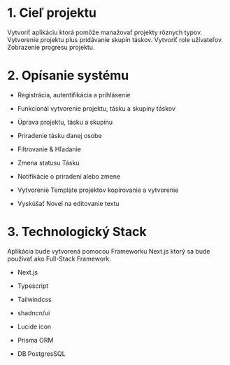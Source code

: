 
# 1. Cieľ projektu 

Vytvoriť aplikáciu ktorá pomôže manažovať projekty rôznych typov. Vytvorenie projektu plus pridávanie skupín táskov. Vytvoriť role užívateľov. Zobrazenie progresu projektu.

# 2. Opísanie systému

- Registrácia, autentifikácia a prihlásenie
- Funkcionál vytvorenie projektu, tásku a skupiny táskov
- Úprava projektu, tásku a skupinu 
- Priradenie tásku danej osobe
- Filtrovanie & Hľadanie 
- Zmena statusu Tásku
- Notifikácie o priradení alebo zmene
- Vytvorenie Template projektov kopírovanie a vytvorenie

- Vyskúšať Novel na editovanie textu

# 3. Technologický Stack 

Aplikácia bude vytvorená pomocou Frameworku Next.js ktorý sa bude používať ako Full-Stack Framework. 

- Next.js
- Typescript
- Tailwindcss
- shadncn/ui
- Lucide icon

- Prisma ORM
- DB PostgresSQL
